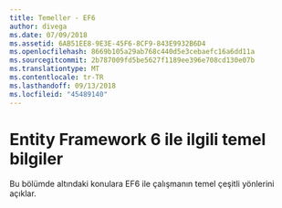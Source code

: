 ```yaml
---
title: Temeller - EF6
author: divega
ms.date: 07/09/2018
ms.assetid: 6AB51EE8-9E3E-45F6-8CF9-843E9932B6D4
ms.openlocfilehash: 8669b105a29ab768c440d5e3cebaefc16a6dd11a
ms.sourcegitcommit: 2b787009fd5be5627f1189ee396e708cd130e07b
ms.translationtype: MT
ms.contentlocale: tr-TR
ms.lasthandoff: 09/13/2018
ms.locfileid: "45489140"
---
```

# <a name="entity-framework-6-fundamentals"></a>Entity Framework 6 ile ilgili temel bilgiler

Bu bölümde altındaki konulara EF6 ile çalışmanın temel çeşitli yönlerini açıklar.